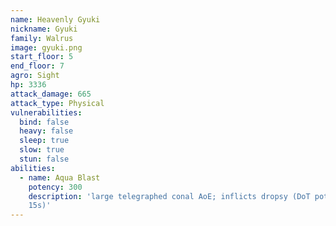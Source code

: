 ```yaml
---
name: Heavenly Gyuki
nickname: Gyuki
family: Walrus
image: gyuki.png
start_floor: 5
end_floor: 7
agro: Sight
hp: 3336
attack_damage: 665
attack_type: Physical
vulnerabilities:
  bind: false
  heavy: false
  sleep: true
  slow: true
  stun: false
abilities:
  - name: Aqua Blast
    potency: 300
    description: 'large telegraphed conal AoE; inflicts dropsy (DoT potency 50,
    15s)'
---
```

